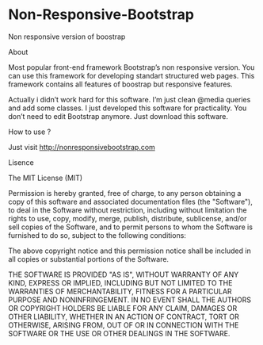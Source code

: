 Non-Responsive-Bootstrap
========================

Non responsive version of boostrap

About

Most popular front-end framework Bootstrap’s non responsive version. You can use this framework for developing standart structured web pages. This framework contains all features of boostrap but responsive features.

Actually i didn’t work hard for this software. I’m just clean @media queries and add some classes. I just developed this software for practicality. You don’t need to edit Bootstrap anymore. Just download this software.

How to use ?

Just visit http://nonresponsivebootstrap.com

Lisence

The MIT License (MIT)

Permission is hereby granted, free of charge, to any person obtaining a copy
of this software and associated documentation files (the "Software"), to deal
in the Software without restriction, including without limitation the rights
to use, copy, modify, merge, publish, distribute, sublicense, and/or sell
copies of the Software, and to permit persons to whom the Software is
furnished to do so, subject to the following conditions:

The above copyright notice and this permission notice shall be included in
all copies or substantial portions of the Software.

THE SOFTWARE IS PROVIDED "AS IS", WITHOUT WARRANTY OF ANY KIND, EXPRESS OR
IMPLIED, INCLUDING BUT NOT LIMITED TO THE WARRANTIES OF MERCHANTABILITY,
FITNESS FOR A PARTICULAR PURPOSE AND NONINFRINGEMENT. IN NO EVENT SHALL THE
AUTHORS OR COPYRIGHT HOLDERS BE LIABLE FOR ANY CLAIM, DAMAGES OR OTHER
LIABILITY, WHETHER IN AN ACTION OF CONTRACT, TORT OR OTHERWISE, ARISING FROM,
OUT OF OR IN CONNECTION WITH THE SOFTWARE OR THE USE OR OTHER DEALINGS IN
THE SOFTWARE.
